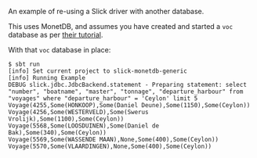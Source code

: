 An example of re-using a Slick driver with another database.

This uses MonetDB, and assumes you have created and started a `voc` database as per [their tutorial](https://www.monetdb.org/Documentation/UserGuide/Tutorial).

With that `voc` database in place:

```
$ sbt run
[info] Set current project to slick-monetdb-generic
[info] Running Example
DEBUG slick.jdbc.JdbcBackend.statement - Preparing statement: select "number", "boatname", "master", "tonnage", "departure_harbour" from "voyages" where "departure_harbour" = 'Ceylon' limit 5
Voyage(4255,Some(HONKOOP),Some(Daniel Deune),Some(1150),Some(Ceylon))
Voyage(4256,Some(WESTERVELD),Some(Swerus Vrolijk),Some(1100),Some(Ceylon))
Voyage(5568,Some(LOOSDUINEN),Some(Daniel de Bak),Some(340),Some(Ceylon))
Voyage(5569,Some(WASSENDE MAAN),None,Some(400),Some(Ceylon))
Voyage(5570,Some(VLAARDINGEN),None,Some(400),Some(Ceylon))
```
